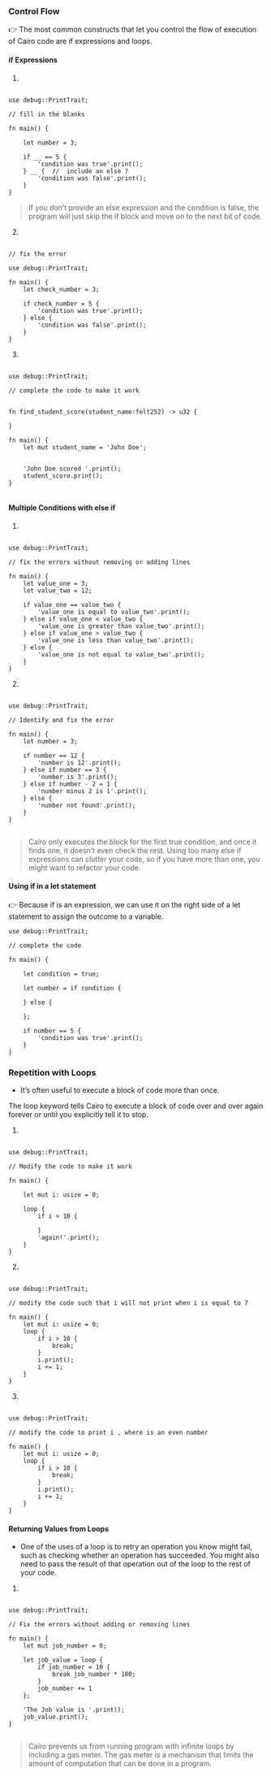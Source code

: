 ### Control Flow

 👉 The most common constructs that let you control the flow of execution of Cairo code are if expressions and loops.


 #### if Expressions

1. 

```rust,ediatble

use debug::PrintTrait;

// fill in the blanks

fn main() {

    let number = 3;

    if __ == 5 {
        'condition was true'.print();
    } __ {  //  include an else ? 
        'condition was false'.print();
    }
}

```

> If you don’t provide an else expression and the condition is false, the program will just skip the if block and move on to the next bit of code.


2. 

```rust,editable

// fix the error

use debug::PrintTrait;

fn main() {
    let check_number = 3;

    if check_number = 5 {
        'condition was true'.print();
    } else {
        'condition was false'.print();
    }
}

```

3. 


```rust,editable

use debug::PrintTrait;

// complete the code to make it work


fn find_student_score(student_name:felt252) -> u32 {

}

fn main() {
    let mut student_name = 'John Doe';


    'John Doe scored '.print();
    student_score.print();
}


```

#### Multiple Conditions with else if


1. 

```rust,editable

use debug::PrintTrait;

// fix the errors without removing or adding lines

fn main() {
    let value_one = 3;
    let value_two = 12;

    if value_one == value_two {
        'value_one is equal to value_two'.print();
    } else if value_one < value_two {
        'value_one is greater than value_two'.print(); 
    } else if value_one > value_two {
        'value_one is less than value_two'.print();
    } else {
        'value_one is not equal to value_two'.print();
    }
}

```

2. 

```rust,editable

use debug::PrintTrait;

// Identify and fix the error

fn main() {
    let number = 3;

    if number == 12 {
        'number is 12'.print();
    } else if number == 3 {
        'number is 3'.print();
    } else if number - 2 = 1 {
        'number minus 2 is 1'.print();
    } else {
        'number not found'.print();
    }
}


```


> Cairo only executes the block for the first true condition, and once it finds one, it doesn’t even check the rest. Using too many else if expressions can clutter your code, so if you have more than one, you might want to refactor your code.


#### Using if in a let statement

👉 Because if is an expression, we can use it on the right side of a let statement to assign the outcome to a variable.


``` rust,editable
use debug::PrintTrait;

// complete the code

fn main() {

    let condition = true;

    let number = if condition {
        
    } else {
        
    };

    if number == 5 {
        'condition was true'.print();
    }
}

```

### Repetition with Loops

- It’s often useful to execute a block of code more than once. 

The loop keyword tells Cairo to execute a block of code over and over again forever or until you explicitly tell it to stop.


1. 

```rust,editable

use debug::PrintTrait;

// Modify the code to make it work

fn main() {

    let mut i: usize = 0;

    loop {
        if i > 10 {
                    
        }
        'again!'.print();
    }
}

```

2. 

```rust,editable

use debug::PrintTrait;

// modify the code such that i will not print when i is equal to 7

fn main() {
    let mut i: usize = 0;
    loop {
        if i > 10 {
            break;
        }
        i.print();
        i += 1;
    }
}

```

3. 

```rust,editable

use debug::PrintTrait;

// modify the code to print i , where is an even number 

fn main() {
    let mut i: usize = 0;
    loop {
        if i > 10 {
            break;
        }
        i.print();
        i += 1;
    }
}

```

#### Returning Values from Loops

- One of the uses of a loop is to retry an operation you know might fail, such as checking whether an operation has succeeded. You might also need to pass the result of that operation out of the loop to the rest of your code. 


1. 


```rust,editable

use debug::PrintTrait;

// Fix the errors without adding or removing lines

fn main() {
    let mut job_number = 0;

    let job_value = loop {
        if job_number = 10 {
            break job_number * 100;
        }
        job_number += 1
    };

    'The Job value is '.print();
    job_value.print();
}


```



>  Cairo prevents us from running program with infinite loops by including a gas meter. The gas meter is a mechanism that limits the amount of computation that can be done in a program.

